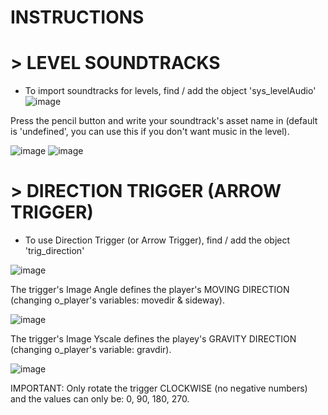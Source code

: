 # INSTRUCTIONS

# > LEVEL SOUNDTRACKS


- To import soundtracks for levels, find / add the object 'sys_levelAudio'
![image](https://user-images.githubusercontent.com/70369681/231460508-9b138525-579b-4d36-be67-268bc4da4d33.png)

Press the pencil button and write your soundtrack's asset name in (default is 'undefined', you can use this if you don't want music in the level).

![image](https://user-images.githubusercontent.com/70369681/231461020-8ed00f70-132b-4bb5-a252-748ec93afb81.png)
![image](https://user-images.githubusercontent.com/70369681/231461126-1fd15d76-20d2-4ee1-997d-bb4b9d1db1d0.png)


# > DIRECTION TRIGGER (ARROW TRIGGER)

- To use Direction Trigger (or Arrow Trigger), find / add the object 'trig_direction'

![image](https://user-images.githubusercontent.com/70369681/232309629-fd3be8dd-e39f-46e7-a609-21a0e747eddd.png)


The trigger's Image Angle defines the player's MOVING DIRECTION (changing o_player's variables: movedir & sideway).

![image](https://user-images.githubusercontent.com/70369681/232309668-6dd00c45-57e5-49f3-89ab-d5704511d25d.png)



The trigger's Image Yscale defines the playey's GRAVITY DIRECTION (changing o_player's variable: gravdir).

![image](https://user-images.githubusercontent.com/70369681/232309661-6330509c-958a-4340-8a38-b152cdba55c4.png)


IMPORTANT: Only rotate the trigger CLOCKWISE (no negative numbers) and the values can only be: 0, 90, 180, 270.
